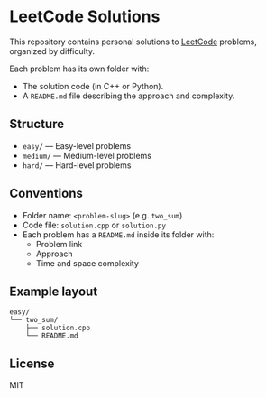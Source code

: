 # LeetCode Solutions

This repository contains personal solutions to [LeetCode](https://leetcode.com) problems, organized by difficulty.  

Each problem has its own folder with:
- The solution code (in C++ or Python).
- A `README.md` file describing the approach and complexity.

## Structure
- `easy/` — Easy-level problems
- `medium/` — Medium-level problems
- `hard/` — Hard-level problems

## Conventions
- Folder name: `<problem-slug>` (e.g. `two_sum`)
- Code file: `solution.cpp` or `solution.py`
- Each problem has a `README.md` inside its folder with:
  - Problem link
  - Approach
  - Time and space complexity

## Example layout
```
easy/
└── two_sum/
    ├── solution.cpp
    └── README.md
```

## License
MIT
